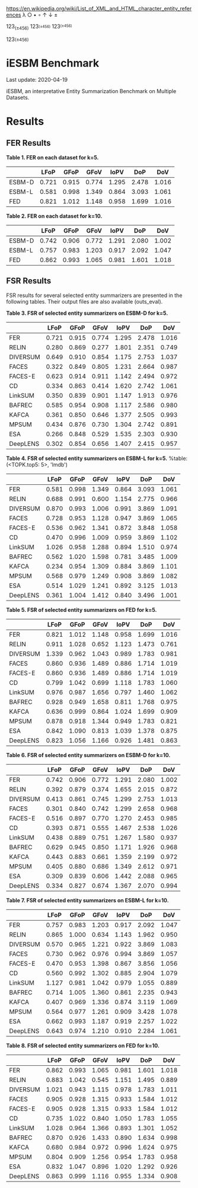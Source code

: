 https://en.wikipedia.org/wiki/List_of_XML_and_HTML_character_entity_references
&#955;
&#9675;
&#8226;
&#8728;
&#8593;
&#8595;
&#177;

123<sub>(&#177;456)</sub>
123<sub><sup>(&#177;456)</sup></sub>
123<sup><sub>(&#177;456)</sub></sup>

123<small>(&#177;456)</small>

# iESBM Benchmark
Last update: 2020-04-19

iESBM, an interpretative Entity Summarization Benchmark on Multiple Datasets.

# Results

## FER Results

<strong>Table 1. FER on each dataset for k=5.</strong>
<table class="tablesorter" id="tb_fer_top5">
<thead>
<tr><th data-sorter="false" class="header"></th><th class="header">LFoP</th>
<th class="header">GFoP</th>
<th class="header">GFoV</th>
<th class="header">IoPV</th>
<th class="header">DoP</th>
<th class="header">DoV</th>
</tr>
</thead>
<tbody>
<tr>
<td>ESBM-D</td><td>0.721</td><td>0.915</td><td>0.774</td><td>1.295</td><td>2.478</td><td>1.016</td></tr>
<tr>
<td>ESBM-L</td><td>0.581</td><td>0.998</td><td>1.349</td><td>0.864</td><td>3.093</td><td>1.061</td></tr>
<tr>
<td>FED</td><td>0.821</td><td>1.012</td><td>1.148</td><td>0.958</td><td>1.699</td><td>1.016</td></tr>
</tbody></table>

<strong>Table 2. FER on each dataset for k=10.</strong>
<table class="tablesorter" id="tb_fer_top10">
<thead>
<tr><th data-sorter="false" class="header"></th><th class="header">LFoP</th>
<th class="header">GFoP</th>
<th class="header">GFoV</th>
<th class="header">IoPV</th>
<th class="header">DoP</th>
<th class="header">DoV</th>
</tr>
</thead>
<tbody>
<tr>
<td>ESBM-D</td><td>0.742</td><td>0.906</td><td>0.772</td><td>1.291</td><td>2.080</td><td>1.002</td></tr>
<tr>
<td>ESBM-L</td><td>0.757</td><td>0.983</td><td>1.203</td><td>0.917</td><td>2.092</td><td>1.047</td></tr>
<tr>
<td>FED</td><td>0.862</td><td>0.993</td><td>1.065</td><td>0.981</td><td>1.601</td><td>1.018</td></tr>
</tbody></table>


## FSR Results
FSR results for several selected entity summarizers are presented in the following tables. Their output files are also available (outs_eval).

<strong>Table 3. FSR of selected entity summarizers on ESBM-D for k=5.</strong>

<table class="tablesorter" id="tb_fsr_dbpedia_top5">
<thead>
<tr><th data-sorter="false" class="header"></th><th class="header">LFoP</th>
<th class="header">GFoP</th>
<th class="header">GFoV</th>
<th class="header">IoPV</th>
<th class="header">DoP</th>
<th class="header">DoV</th>
</tr>
</thead>
<tbody>
<tr>
<td>FER</td><td>0.721</td><td>0.915</td><td>0.774</td><td>1.295</td><td>2.478</td><td>1.016</td></tr>
<tr>
<td>RELIN</td><td>0.280</td><td>0.869</td><td>0.277</td><td>1.801</td><td>2.351</td><td>0.749</td></tr>
<tr>
<td>DIVERSUM</td><td>0.649</td><td>0.910</td><td>0.854</td><td>1.175</td><td>2.753</td><td>1.037</td></tr>
<tr>
<td>FACES</td><td>0.322</td><td>0.849</td><td>0.805</td><td>1.231</td><td>2.664</td><td>0.987</td></tr>
<tr>
<td>FACES-E</td><td>0.623</td><td>0.914</td><td>0.911</td><td>1.142</td><td>2.494</td><td>0.972</td></tr>
<tr>
<td>CD</td><td>0.334</td><td>0.863</td><td>0.414</td><td>1.620</td><td>2.742</td><td>1.061</td></tr>
<tr>
<td>LinkSUM</td><td>0.350</td><td>0.839</td><td>0.901</td><td>1.147</td><td>1.913</td><td>0.976</td></tr>
<tr>
<td>BAFREC</td><td>0.585</td><td>0.954</td><td>0.908</td><td>1.117</td><td>2.586</td><td>0.980</td></tr>
<tr>
<td>KAFCA</td><td>0.361</td><td>0.850</td><td>0.646</td><td>1.377</td><td>2.505</td><td>0.993</td></tr>
<tr>
<td>MPSUM</td><td>0.434</td><td>0.876</td><td>0.730</td><td>1.304</td><td>2.742</td><td>0.891</td></tr>
<tr>
<td>ESA</td><td>0.266</td><td>0.848</td><td>0.529</td><td>1.535</td><td>2.303</td><td>0.930</td></tr>
<tr>
<td>DeepLENS</td><td>0.302</td><td>0.854</td><td>0.656</td><td>1.407</td><td>2.415</td><td>0.957</td></tr>
</tbody></table>

<strong>Table 4. FSR of selected entity summarizers on ESBM-L for k=5.</strong>
%table: (<TOPK.top5: 5>, 'lmdb')
<table class="tablesorter" id="tb_fsr_lmdb_top5">
<thead>
<tr><th data-sorter="false" class="header"></th><th class="header">LFoP</th>
<th class="header">GFoP</th>
<th class="header">GFoV</th>
<th class="header">IoPV</th>
<th class="header">DoP</th>
<th class="header">DoV</th>
</tr>
</thead>
<tbody>
<tr>
<td>FER</td>
<td>0.581</td><td>0.998</td><td>1.349</td><td>0.864</td><td>3.093</td><td>1.061</td></tr>
<tr>
<td>RELIN</td>
<td>0.688</td><td>0.991</td><td>0.600</td><td>1.154</td><td>2.775</td><td>0.966</td></tr>
<tr>
<td>DIVERSUM</td>
<td>0.870</td><td>0.993</td><td>1.006</td><td>0.991</td><td>3.869</td><td>1.091</td></tr>
<tr>
<td>FACES</td>
<td>0.728</td><td>0.953</td><td>1.128</td><td>0.947</td><td>3.869</td><td>1.065</td></tr>
<tr>
<td>FACES-E</td>
<td>0.536</td><td>0.962</td><td>1.341</td><td>0.872</td><td>3.848</td><td>1.058</td></tr>
<tr>
<td>CD</td>
<td>0.470</td><td>0.996</td><td>1.009</td><td>0.959</td><td>3.869</td><td>1.102</td></tr>
<tr>
<td>LinkSUM</td>
<td>1.026</td><td>0.958</td><td>1.288</td><td>0.894</td><td>1.510</td><td>0.974</td></tr>
<tr>
<td>BAFREC</td>
<td>0.562</td><td>1.020</td><td>1.598</td><td>0.781</td><td>3.485</td><td>1.009</td></tr>
<tr>
<td>KAFCA</td>
<td>0.234</td><td>0.954</td><td>1.309</td><td>0.884</td><td>3.869</td><td>1.101</td></tr>
<tr>
<td>MPSUM</td>
<td>0.568</td><td>0.979</td><td>1.249</td><td>0.908</td><td>3.869</td><td>1.082</td></tr>
<tr>
<td>ESA</td>
<td>0.514</td><td>1.029</td><td>1.241</td><td>0.892</td><td>3.125</td><td>1.013</td></tr>
<tr>
<td>DeepLENS</td>
<td>0.361</td><td>1.004</td><td>1.412</td><td>0.840</td><td>3.496</td><td>1.001</td></tr>
</tbody></table>

<strong>Table 5. FSR of selected entity summarizers on FED for k=5.</strong>
<table class="tablesorter" id="tb_fsr_dsfaces_top5">
<thead>
<tr><th data-sorter="false" class="header"></th><th class="header">LFoP</th>
<th class="header">GFoP</th>
<th class="header">GFoV</th>
<th class="header">IoPV</th>
<th class="header">DoP</th>
<th class="header">DoV</th>
</tr>
</thead>
<tbody>
<tr>
<td>FER</td>
<td>0.821</td><td>1.012</td><td>1.148</td><td>0.958</td><td>1.699</td><td>1.016</td></tr>
<tr>
<td>RELIN</td>
<td>0.911</td><td>1.028</td><td>0.652</td><td>1.123</td><td>1.473</td><td>0.761</td></tr>
<tr>
<td>DIVERSUM</td>
<td>1.339</td><td>0.962</td><td>1.043</td><td>0.989</td><td>1.783</td><td>0.981</td></tr>
<tr>
<td>FACES</td>
<td>0.860</td><td>0.936</td><td>1.489</td><td>0.886</td><td>1.714</td><td>1.019</td></tr>
<tr>
<td>FACES-E</td>
<td>0.860</td><td>0.936</td><td>1.489</td><td>0.886</td><td>1.714</td><td>1.019</td></tr>
<tr>
<td>CD</td>
<td>0.799</td><td>1.042</td><td>0.699</td><td>1.118</td><td>1.783</td><td>1.060</td></tr>
<tr>
<td>LinkSUM</td>
<td>0.976</td><td>0.987</td><td>1.656</td><td>0.797</td><td>1.460</td><td>1.062</td></tr>
<tr>
<td>BAFREC</td>
<td>0.928</td><td>0.949</td><td>1.658</td><td>0.811</td><td>1.768</td><td>0.975</td></tr>
<tr>
<td>KAFCA</td>
<td>0.636</td><td>0.999</td><td>0.864</td><td>1.024</td><td>1.699</td><td>0.909</td></tr>
<tr>
<td>MPSUM</td>
<td>0.878</td><td>0.918</td><td>1.344</td><td>0.949</td><td>1.783</td><td>0.821</td></tr>
<tr>
<td>ESA</td>
<td>0.842</td><td>1.090</td><td>0.813</td><td>1.039</td><td>1.378</td><td>0.875</td></tr>
<tr>
<td>DeepLENS</td>
<td>0.823</td><td>1.056</td><td>1.166</td><td>0.926</td><td>1.481</td><td>0.863</td></tr>
</tbody></table>

<strong>Table 6. FSR of selected entity summarizers on ESBM-D for k=10.</strong>
<table class="tablesorter" id="tb_fsr_dbpedia_top10">
<thead>
<tr><th data-sorter="false" class="header"></th><th class="header">LFoP</th>
<th class="header">GFoP</th>
<th class="header">GFoV</th>
<th class="header">IoPV</th>
<th class="header">DoP</th>
<th class="header">DoV</th>
</tr>
</thead>
<tbody>
<tr>
<td>FER</td>
<td>0.742</td><td>0.906</td><td>0.772</td><td>1.291</td><td>2.080</td><td>1.002</td></tr>
<tr>
<td>RELIN</td>
<td>0.392</td><td>0.879</td><td>0.374</td><td>1.655</td><td>2.015</td><td>0.872</td></tr>
<tr>
<td>DIVERSUM</td>
<td>0.413</td><td>0.861</td><td>0.745</td><td>1.299</td><td>2.753</td><td>1.013</td></tr>
<tr>
<td>FACES</td>
<td>0.301</td><td>0.840</td><td>0.742</td><td>1.299</td><td>2.658</td><td>0.968</td></tr>
<tr>
<td>FACES-E</td>
<td>0.516</td><td>0.897</td><td>0.770</td><td>1.270</td><td>2.453</td><td>0.985</td></tr>
<tr>
<td>CD</td>
<td>0.393</td><td>0.871</td><td>0.555</td><td>1.467</td><td>2.538</td><td>1.026</td></tr>
<tr>
<td>LinkSUM</td>
<td>0.438</td><td>0.889</td><td>0.751</td><td>1.267</td><td>1.580</td><td>0.937</td></tr>
<tr>
<td>BAFREC</td>
<td>0.629</td><td>0.945</td><td>0.850</td><td>1.171</td><td>1.926</td><td>0.968</td></tr>
<tr>
<td>KAFCA</td>
<td>0.443</td><td>0.883</td><td>0.661</td><td>1.359</td><td>2.199</td><td>0.972</td></tr>
<tr>
<td>MPSUM</td>
<td>0.405</td><td>0.880</td><td>0.686</td><td>1.349</td><td>2.612</td><td>0.971</td></tr>
<tr>
<td>ESA</td>
<td>0.309</td><td>0.839</td><td>0.606</td><td>1.442</td><td>2.088</td><td>0.965</td></tr>
<tr>
<td>DeepLENS</td>
<td>0.334</td><td>0.827</td><td>0.674</td><td>1.367</td><td>2.070</td><td>0.994</td></tr>
</tbody></table>

<strong>Table 7. FSR of selected entity summarizers on ESBM-L for k=10.</strong>
<table class="tablesorter" id="tb_fsr_lmdb_top10">
<thead>
<tr><th data-sorter="false" class="header"></th><th class="header">LFoP</th>
<th class="header">GFoP</th>
<th class="header">GFoV</th>
<th class="header">IoPV</th>
<th class="header">DoP</th>
<th class="header">DoV</th>
</tr>
</thead>
<tbody>
<tr>
<td>FER</td>
<td>0.757</td><td>0.983</td><td>1.203</td><td>0.917</td><td>2.092</td><td>1.047</td></tr>
<tr>
<td>RELIN</td>
<td>0.865</td><td>1.000</td><td>0.634</td><td>1.143</td><td>1.962</td><td>0.950</td></tr>
<tr>
<td>DIVERSUM</td>
<td>0.570</td><td>0.965</td><td>1.221</td><td>0.922</td><td>3.869</td><td>1.083</td></tr>
<tr>
<td>FACES</td>
<td>0.730</td><td>0.962</td><td>0.976</td><td>0.994</td><td>3.869</td><td>1.057</td></tr>
<tr>
<td>FACES-E</td>
<td>0.470</td><td>0.953</td><td>1.398</td><td>0.867</td><td>3.856</td><td>1.056</td></tr>
<tr>
<td>CD</td>
<td>0.560</td><td>0.992</td><td>1.302</td><td>0.885</td><td>2.904</td><td>1.079</td></tr>
<tr>
<td>LinkSUM</td>
<td>1.127</td><td>0.981</td><td>1.042</td><td>0.979</td><td>1.055</td><td>0.889</td></tr>
<tr>
<td>BAFREC</td>
<td>0.714</td><td>1.005</td><td>1.360</td><td>0.861</td><td>2.235</td><td>0.943</td></tr>
<tr>
<td>KAFCA</td>
<td>0.407</td><td>0.969</td><td>1.336</td><td>0.874</td><td>3.119</td><td>1.069</td></tr>
<tr>
<td>MPSUM</td>
<td>0.564</td><td>0.977</td><td>1.261</td><td>0.909</td><td>3.428</td><td>1.078</td></tr>
<tr>
<td>ESA</td>
<td>0.662</td><td>0.993</td><td>1.187</td><td>0.919</td><td>2.257</td><td>1.022</td></tr>
<tr>
<td>DeepLENS</td>
<td>0.643</td><td>0.974</td><td>1.210</td><td>0.910</td><td>2.284</td><td>1.061</td></tr>
</tbody></table>

<strong>Table 8. FSR of selected entity summarizers on FED for k=10.</strong>
<table class="tablesorter" id="tb_fsr_dsfaces_top10">
<thead>
<tr><th data-sorter="false" class="header"></th><th class="header">LFoP</th>
<th class="header">GFoP</th>
<th class="header">GFoV</th>
<th class="header">IoPV</th>
<th class="header">DoP</th>
<th class="header">DoV</th>
</tr>
</thead>
<tbody>
<tr>
<td>FER</td>
<td>0.862</td><td>0.993</td><td>1.065</td><td>0.981</td><td>1.601</td><td>1.018</td></tr>
<tr>
<td>RELIN</td>
<td>0.883</td><td>1.042</td><td>0.545</td><td>1.151</td><td>1.495</td><td>0.889</td></tr>
<tr>
<td>DIVERSUM</td>
<td>1.021</td><td>0.943</td><td>1.115</td><td>0.978</td><td>1.783</td><td>1.011</td></tr>
<tr>
<td>FACES</td>
<td>0.905</td><td>0.928</td><td>1.315</td><td>0.933</td><td>1.584</td><td>1.012</td></tr>
<tr>
<td>FACES-E</td>
<td>0.905</td><td>0.928</td><td>1.315</td><td>0.933</td><td>1.584</td><td>1.012</td></tr>
<tr>
<td>CD</td>
<td>0.735</td><td>1.022</td><td>0.840</td><td>1.050</td><td>1.783</td><td>1.055</td></tr>
<tr>
<td>LinkSUM</td>
<td>1.028</td><td>0.964</td><td>1.366</td><td>0.893</td><td>1.301</td><td>1.052</td></tr>
<tr>
<td>BAFREC</td>
<td>0.870</td><td>0.926</td><td>1.433</td><td>0.890</td><td>1.634</td><td>0.998</td></tr>
<tr>
<td>KAFCA</td>
<td>0.680</td><td>0.984</td><td>0.972</td><td>0.996</td><td>1.624</td><td>0.975</td></tr>
<tr>
<td>MPSUM</td>
<td>0.804</td><td>0.909</td><td>1.256</td><td>0.954</td><td>1.783</td><td>0.958</td></tr>
<tr>
<td>ESA</td>
<td>0.832</td><td>1.047</td><td>0.896</td><td>1.020</td><td>1.292</td><td>0.926</td></tr>
<tr>
<td>DeepLENS</td>
<td>0.863</td><td>0.999</td><td>1.116</td><td>0.955</td><td>1.334</td><td>0.908</td></tr>
</tbody></table>








